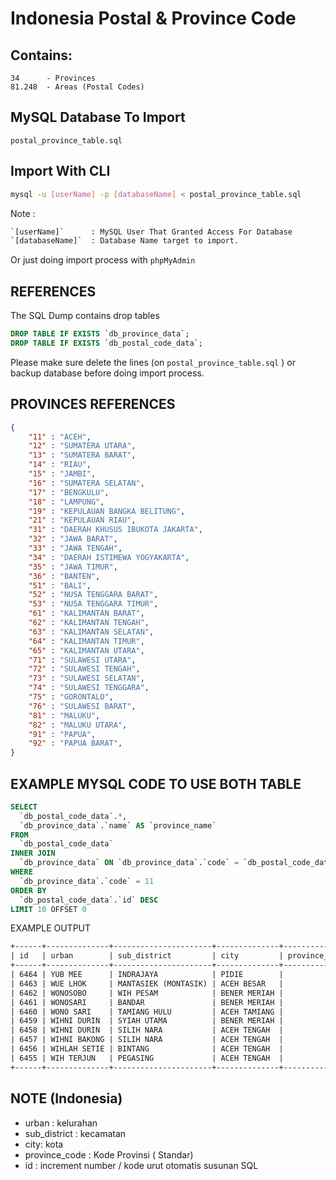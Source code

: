 # Indonesia Postal & Province Code

## Contains:

```
34      - Provinces
81.248  - Areas (Postal Codes)
```

## MySQL Database To Import
```
postal_province_table.sql
```

## Import With CLI

```bash
mysql -u [userName] -p [databaseName] < postal_province_table.sql
```

Note :

```txt
`[userName]`      : MySQL User That Granted Access For Database
`[databaseName]`  : Database Name target to import.
```
Or just doing import process with `phpMyAdmin`


## REFERENCES
The SQL Dump contains drop tables

```sql
DROP TABLE IF EXISTS `db_province_data`;
DROP TABLE IF EXISTS `db_postal_code_data`;
```

Please make sure delete the lines (on `postal_province_table.sql` ) or backup database before doing import process.


## PROVINCES REFERENCES
```json
{
    "11" : "ACEH",
    "12" : "SUMATERA UTARA",
    "13" : "SUMATERA BARAT",
    "14" : "RIAU",
    "15" : "JAMBI",
    "16" : "SUMATERA SELATAN",
    "17" : "BENGKULU",
    "18" : "LAMPUNG",
    "19" : "KEPULAUAN BANGKA BELITUNG",
    "21" : "KEPULAUAN RIAU",
    "31" : "DAERAH KHUSUS IBUKOTA JAKARTA",
    "32" : "JAWA BARAT",
    "33" : "JAWA TENGAH",
    "34" : "DAERAH ISTIMEWA YOGYAKARTA",
    "35" : "JAWA TIMUR",
    "36" : "BANTEN",
    "51" : "BALI",
    "52" : "NUSA TENGGARA BARAT",
    "53" : "NUSA TENGGARA TIMUR",
    "61" : "KALIMANTAN BARAT",
    "62" : "KALIMANTAN TENGAH",
    "63" : "KALIMANTAN SELATAN",
    "64" : "KALIMANTAN TIMUR",
    "65" : "KALIMANTAN UTARA",
    "71" : "SULAWESI UTARA",
    "72" : "SULAWESI TENGAH",
    "73" : "SULAWESI SELATAN",
    "74" : "SULAWESI TENGGARA",
    "75" : "GORONTALO",
    "76" : "SULAWESI BARAT",
    "81" : "MALUKU",
    "82" : "MALUKU UTARA",
    "91" : "PAPUA",
    "92" : "PAPUA BARAT",
}
```

## EXAMPLE MYSQL CODE TO USE BOTH TABLE

```sql
SELECT
  `db_postal_code_data`.*,
  `db_province_data`.`name` AS `province_name`
FROM
  `db_postal_code_data`
INNER JOIN
  `db_province_data` ON `db_province_data`.`code` = `db_postal_code_data`.`province_code`
WHERE
  `db_province_data`.`code` = 11
ORDER BY
  `db_postal_code_data`.`id` DESC
LIMIT 10 OFFSET 0
```

EXAMPLE OUTPUT

```txt
+------+--------------+----------------------+--------------+---------------+-------------+---------------+
| id   | urban        | sub_district         | city         | province_code | postal_code | province_name |
+------+--------------+----------------------+--------------+---------------+-------------+---------------+
| 6464 | YUB MEE      | INDRAJAYA            | PIDIE        |            11 | 24171       | ACEH          |
| 6463 | WUE LHOK     | MANTASIEK (MONTASIK) | ACEH BESAR   |            11 | 23362       | ACEH          |
| 6462 | WONOSOBO     | WIH PESAM            | BENER MERIAH |            11 | 24581       | ACEH          |
| 6461 | WONOSARI     | BANDAR               | BENER MERIAH |            11 | 24582       | ACEH          |
| 6460 | WONO SARI    | TAMIANG HULU         | ACEH TAMIANG |            11 | 24478       | ACEH          |
| 6459 | WIHNI DURIN  | SYIAH UTAMA          | BENER MERIAH |            11 | 24582       | ACEH          |
| 6458 | WIHNI DURIN  | SILIH NARA           | ACEH TENGAH  |            11 | 24562       | ACEH          |
| 6457 | WIHNI BAKONG | SILIH NARA           | ACEH TENGAH  |            11 | 24562       | ACEH          |
| 6456 | WIHLAH SETIE | BINTANG              | ACEH TENGAH  |            11 | 24571       | ACEH          |
| 6455 | WIH TERJUN   | PEGASING             | ACEH TENGAH  |            11 | 24561       | ACEH          |
+------+--------------+----------------------+--------------+---------------+-------------+---------------+
```

## NOTE (Indonesia)

- urban : kelurahan
- sub_district : kecamatan
- city: kota
- province_code : Kode Provinsi ( Standar)
- id : increment number / kode urut otomatis susunan SQL

